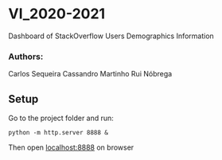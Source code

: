 # VI_2020-2021
Dashboard of StackOverflow Users Demographics Information

### Authors:
Carlos Sequeira
Cassandro Martinho
Rui Nóbrega

## Setup
Go to the project folder and run:
```
python -m http.server 8888 &
```

Then open [localhost:8888](http://localhost:8888/) on browser
